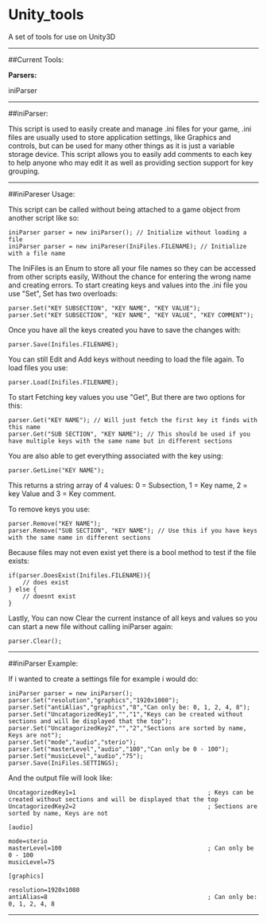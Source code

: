 Unity_tools
===========

A set of tools for use on Unity3D  
  
---  

##Current Tools:  
  
**Parsers:**  
  
iniParser 

---  

##iniParser:  

This script is used to easily create and manage .ini files for your game, .ini files are usually used to store application settings, like Graphics and controls, but can be used for many other things as it is just a variable storage device. This script allows you to easily add comments to each key to help anyone who may edit it as well as providing section support for key grouping.

---

##iniPareser Usage:  

This script can be called without being attached to a game object from another script like so:

    iniParser parser = new iniParser(); // Initialize without loading a file
    iniParser parser = new iniPareser(IniFiles.FILENAME); // Initialize with a file name
    
The IniFiles is an Enum to store all your file names so they can be accessed from other scripts easily, Without the chance for entering the wrong name and creating errors.
To start creating keys and values into the .ini file you use "Set", Set has two overloads:

    parser.Set("KEY SUBSECTION", "KEY NAME", "KEY VALUE");
    parser.Set("KEY SUBSECTION", "KEY NAME", "KEY VALUE", "KEY COMMENT");
    
Once you have all the keys created you have to save the changes with:

    parser.Save(Inifiles.FILENAME);
	
You can still Edit and Add keys without needing to load the file again. To load files you use:

    parser.Load(Inifiles.FILENAME);
    
To start Fetching key values you use "Get", But there are two options for this:

    parser.Get("KEY NAME"); // Will just fetch the first key it finds with this name
    parser.Get("SUB SECTION", "KEY NAME"); // This should be used if you have multiple keys with the same name but in different sections
    
You are also able to get everything associated with the key using:

    parser.GetLine("KEY NAME"); 
    
This returns a string array of 4 values: 0 = Subsection, 1 = Key name, 2 = key Value and 3 = Key comment.  
  
To remove keys you use:

    parser.Remove("KEY NAME");
	parser.Remove("SUB SECTION", "KEY NAME"); // Use this if you have keys with the same name in different sections
    
Because files may not even exist yet there is a bool method to test if the file exists:

    if(parser.DoesExist(Inifiles.FILENAME)){
        // does exist
    } else {
        // doesnt exist
    }
  
Lastly, You can now Clear the current instance of all keys and values so you can start a new file without calling iniParser again:

    parser.Clear();  
  
 ---  
 
##iniParser Example:  
 
If i wanted to create a settings file for example i would do:  
 
    iniParser parser = new iniParser();
    parser.Set("resolution","graphics","1920x1080");
    parser.Set("antiAlias","graphics","8","Can only be: 0, 1, 2, 4, 8");
    parser.Set("UncatagorizedKey1","","1","Keys can be created without sections and will be displayed that the top");
    parser.Set("UncatagorizedKey2","","2","Sections are sorted by name, Keys are not");
    parser.Set("mode","audio","sterio");
    parser.Set("masterLevel","audio","100","Can only be 0 - 100");
    parser.Set("musicLevel","audio","75");
    parser.Save(IniFiles.SETTINGS);
    
And the output file will look like:

    UncatagorizedKey1=1                                     ; Keys can be created without sections and will be displayed that the top
    UncatagorizedKey2=2                                     ; Sections are sorted by name, Keys are not
    
    [audio]
    
    mode=sterio
    masterLevel=100                                         ; Can only be 0 - 100
    musicLevel=75
    
    [graphics]
    
    resolution=1920x1080
    antiAlias=8                                             ; Can only be: 0, 1, 2, 4, 8
---

